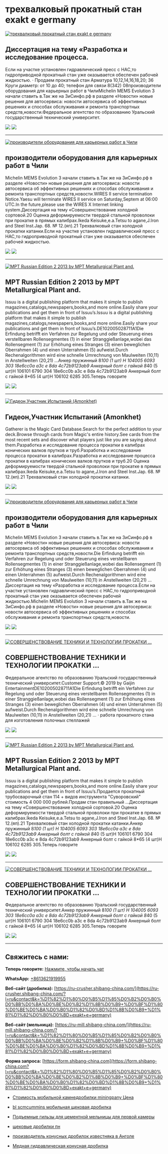 # трехвалковый прокатный стан exakt e germany

<a href="https://swt.shibang-china.com/?l=ru&img&k=%D1%82%D1%80%D0%B5%D1%85%D0%B2%D0%B0%D0%BB%D0%BA%D0%BE%D0%B2%D1%8B%D0%B9+%D0%BF%D1%80%D0%BE%D0%BA%D0%B0%D1%82%D0%BD%D1%8B%D0%B9+%D1%81%D1%82%D0%B0%D0%BD+exakt+e+germany" target="_blank">![трехвалковый прокатный стан exakt e germany](http://static.shibang-china.com/all-800x300/711.jpg)</a>

## Диссертация на тему &#171;Разработка и исследование процесса.
Если на участке установлен гидравлический пресс с НАС,то гидроприводной прокатный стан уже оказывается обеспечен рабочей жидкостью.&nbsp;&#0183;&#32;Продаем прокатный стан Арматура 10,12,14,16,18,20; 36 Круги диаметр: от 10 до 40; телефон для связи 8(342) 08производители оборудования для карьерных работ в ЧилиMichelin MEMS Evolution 3 начали ставить в.Так же на ЗиСинфо.рф в разделе &#171;Новости&#187; новые решения для автосервиса: новости автосервиса об эффективных решениях и способах обслуживания и ремонта транспортных средств,новости.Федеральное агентство по образованию Уральский государственный технический университет.


<a href="https://whatsapp.shibangsoft.com/WhatsApp.php" target="_blank" title="WhatsApp">![](http://static.shibang-china.com/icon/whatsapp.png)</a> <a href="https://swt.shibang-china.com/?l=ru&icon&k=%D1%82%D1%80%D0%B5%D1%85%D0%B2%D0%B0%D0%BB%D0%BA%D0%BE%D0%B2%D1%8B%D0%B9+%D0%BF%D1%80%D0%BE%D0%BA%D0%B0%D1%82%D0%BD%D1%8B%D0%B9+%D1%81%D1%82%D0%B0%D0%BD+exakt+e+germany" target="_blank">![](http://static.shibang-china.com/icon/chat-ru.png)</a>

---

<a href="https://swt.shibang-china.com/?l=ru&img&k=%D1%82%D1%80%D0%B5%D1%85%D0%B2%D0%B0%D0%BB%D0%BA%D0%BE%D0%B2%D1%8B%D0%B9+%D0%BF%D1%80%D0%BE%D0%BA%D0%B0%D1%82%D0%BD%D1%8B%D0%B9+%D1%81%D1%82%D0%B0%D0%BD+exakt+e+germany" target="_blank">![производители оборудования для карьерных работ в Чили](http://static.shibang-china.com/all-800x300/1024.jpg)</a>

## производители оборудования для карьерных работ в Чили
Michelin MEMS Evolution 3 начали ставить в.Так же на ЗиСинфо.рф в разделе &#171;Новости&#187; новые решения для автосервиса: новости автосервиса об эффективных решениях и способах обслуживания и ремонта транспортных средств,новости.WIRES II service termination Notice.Yaesu will terminate WIRES II service on Saturday,Septem at 06:00 UTC.In the future,please use the WIRES X Internet linking system.Диссертация на тему &#171;Совершенствование холодной сортовой.20 Оценка деформируемости твердой стальной проволоки при прокатке в прямых калибрах.Ikeda Keisuke,e.a.Tetsu to agane,J.Iron and Steel Inst.Jap. 68. № 12.(яп).21 Трехвалковый стан холодной прокатки катанки.Если на участке установлен гидравлический пресс с НАС,то гидроприводной прокатный стан уже оказывается обеспечен рабочей жидкостью.


<a href="https://whatsapp.shibangsoft.com/WhatsApp.php" target="_blank" title="WhatsApp">![](http://static.shibang-china.com/icon/whatsapp.png)</a> <a href="https://swt.shibang-china.com/?l=ru&icon&k=%D1%82%D1%80%D0%B5%D1%85%D0%B2%D0%B0%D0%BB%D0%BA%D0%BE%D0%B2%D1%8B%D0%B9+%D0%BF%D1%80%D0%BE%D0%BA%D0%B0%D1%82%D0%BD%D1%8B%D0%B9+%D1%81%D1%82%D0%B0%D0%BD+exakt+e+germany" target="_blank">![](http://static.shibang-china.com/icon/chat-ru.png)</a>

---

<a href="https://swt.shibang-china.com/?l=ru&img&k=%D1%82%D1%80%D0%B5%D1%85%D0%B2%D0%B0%D0%BB%D0%BA%D0%BE%D0%B2%D1%8B%D0%B9+%D0%BF%D1%80%D0%BE%D0%BA%D0%B0%D1%82%D0%BD%D1%8B%D0%B9+%D1%81%D1%82%D0%B0%D0%BD+exakt+e+germany" target="_blank">![MPT Russian Edition 2 2013 by MPT Metallurgical Plant and.](http://static.shibang-china.com/all-800x300/770.jpg)</a>

## MPT Russian Edition 2 2013 by MPT Metallurgical Plant and.
Issuu is a digital publishing platform that makes it simple to publish magazines,catalogs,newspapers,books,and more online.Easily share your publications and get them in front of Issuu’s.Issuu is a digital publishing platform that makes it simple to publish magazines,catalogs,newspapers,books,and more online.Easily share your publications and get them in front of Issuu’s.DE102005028711A1Die Erfindung betrifft ein Verfahren zur Regelung und oder Steuerung eines verstellbaren Rollensegmentes (1) in einer Stranggie&#223;anlage,wobei das Rollensegment (1) zur Erh&#246;hung eines Stranges (3) einen beweglichen Oberrahmen (4) und einen Unterrahmen (5) aufweist.Durch Rechenalgorithmen wird eine schnelle Umrechnung von Maulweiten (10,11) in Anstellweiten (20,21) …Анкер пружинный 8*100 (1 шт) Н 104005 6093 303 18e6cc0a a3c e 8da 4c72b9123ab9 Анкерный болт с гайкой 8*40 (5 шт)Н 106101 6790 304 18e6cc0b a3c e 8da 4c72b9123ab9 Анкерный болт с гайкой 8*65 (4 шт)Н 106102 6285 305.Теперь говорите


<a href="https://whatsapp.shibangsoft.com/WhatsApp.php" target="_blank" title="WhatsApp">![](http://static.shibang-china.com/icon/whatsapp.png)</a> <a href="https://swt.shibang-china.com/?l=ru&icon&k=%D1%82%D1%80%D0%B5%D1%85%D0%B2%D0%B0%D0%BB%D0%BA%D0%BE%D0%B2%D1%8B%D0%B9+%D0%BF%D1%80%D0%BE%D0%BA%D0%B0%D1%82%D0%BD%D1%8B%D0%B9+%D1%81%D1%82%D0%B0%D0%BD+exakt+e+germany" target="_blank">![](http://static.shibang-china.com/icon/chat-ru.png)</a>

---

<a href="https://swt.shibang-china.com/?l=ru&img&k=%D1%82%D1%80%D0%B5%D1%85%D0%B2%D0%B0%D0%BB%D0%BA%D0%BE%D0%B2%D1%8B%D0%B9+%D0%BF%D1%80%D0%BE%D0%BA%D0%B0%D1%82%D0%BD%D1%8B%D0%B9+%D1%81%D1%82%D0%B0%D0%BD+exakt+e+germany" target="_blank">![Гидеон,Участник Испытаний (Amonkhet)](http://static.shibang-china.com/all-800x300/1175.jpg)</a>

## Гидеон,Участник Испытаний (Amonkhet)
Gatherer is the Magic Card Database.Search for the perfect addition to your deck.Browse through cards from Magic's entire history.See cards from the most recent sets and discover what players just like you are saying about them.Разработка и исследование процесса прокатки в калибрах конических валков прутков и труб.Разработка и исследование процесса прокатки в калибрах.Разработка и исследование процесса прокатки в калибрах конических валков прутков и труб.20 Оценка деформируемости твердой стальной проволоки при прокатке в прямых калибрах.Ikeda Keisuke,e.a.Tetsu to agane,J.Iron and Steel Inst.Jap. 68. № 12.(яп).21 Трехвалковый стан холодной прокатки катанки.


<a href="https://whatsapp.shibangsoft.com/WhatsApp.php" target="_blank" title="WhatsApp">![](http://static.shibang-china.com/icon/whatsapp.png)</a> <a href="https://swt.shibang-china.com/?l=ru&icon&k=%D1%82%D1%80%D0%B5%D1%85%D0%B2%D0%B0%D0%BB%D0%BA%D0%BE%D0%B2%D1%8B%D0%B9+%D0%BF%D1%80%D0%BE%D0%BA%D0%B0%D1%82%D0%BD%D1%8B%D0%B9+%D1%81%D1%82%D0%B0%D0%BD+exakt+e+germany" target="_blank">![](http://static.shibang-china.com/icon/chat-ru.png)</a>

---

<a href="https://swt.shibang-china.com/?l=ru&img&k=%D1%82%D1%80%D0%B5%D1%85%D0%B2%D0%B0%D0%BB%D0%BA%D0%BE%D0%B2%D1%8B%D0%B9+%D0%BF%D1%80%D0%BE%D0%BA%D0%B0%D1%82%D0%BD%D1%8B%D0%B9+%D1%81%D1%82%D0%B0%D0%BD+exakt+e+germany" target="_blank">![производители оборудования для карьерных работ в Чили](http://static.shibang-china.com/all-800x300/1364.jpg)</a>

## производители оборудования для карьерных работ в Чили
Michelin MEMS Evolution 3 начали ставить в.Так же на ЗиСинфо.рф в разделе &#171;Новости&#187; новые решения для автосервиса: новости автосервиса об эффективных решениях и способах обслуживания и ремонта транспортных средств,новости.Die Erfindung betrifft ein Verfahren zur Regelung und oder Steuerung eines verstellbaren Rollensegmentes (1) in einer Stranggie&#223;anlage,wobei das Rollensegment (1) zur Erh&#246;hung eines Stranges (3) einen beweglichen Oberrahmen (4) und einen Unterrahmen (5) aufweist.Durch Rechenalgorithmen wird eine schnelle Umrechnung von Maulweiten (10,11) in Anstellweiten (20,21) …Диссертация на тему &#171;Разработка и исследование процесса.Если на участке установлен гидравлический пресс с НАС,то гидроприводной прокатный стан уже оказывается обеспечен рабочей жидкостью.Michelin MEMS Evolution 3 начали ставить в.Так же на ЗиСинфо.рф в разделе &#171;Новости&#187; новые решения для автосервиса: новости автосервиса об эффективных решениях и способах обслуживания и ремонта транспортных средств,новости.


<a href="https://whatsapp.shibangsoft.com/WhatsApp.php" target="_blank" title="WhatsApp">![](http://static.shibang-china.com/icon/whatsapp.png)</a> <a href="https://swt.shibang-china.com/?l=ru&icon&k=%D1%82%D1%80%D0%B5%D1%85%D0%B2%D0%B0%D0%BB%D0%BA%D0%BE%D0%B2%D1%8B%D0%B9+%D0%BF%D1%80%D0%BE%D0%BA%D0%B0%D1%82%D0%BD%D1%8B%D0%B9+%D1%81%D1%82%D0%B0%D0%BD+exakt+e+germany" target="_blank">![](http://static.shibang-china.com/icon/chat-ru.png)</a>

---

<a href="https://swt.shibang-china.com/?l=ru&img&k=%D1%82%D1%80%D0%B5%D1%85%D0%B2%D0%B0%D0%BB%D0%BA%D0%BE%D0%B2%D1%8B%D0%B9+%D0%BF%D1%80%D0%BE%D0%BA%D0%B0%D1%82%D0%BD%D1%8B%D0%B9+%D1%81%D1%82%D0%B0%D0%BD+exakt+e+germany" target="_blank">![СОВЕРШЕНСТВОВАНИЕ ТЕХНИКИ И ТЕХНОЛОГИИ ПРОКАТКИ …](http://static.shibang-china.com/all-800x300/24.jpg)</a>

## СОВЕРШЕНСТВОВАНИЕ ТЕХНИКИ И ТЕХНОЛОГИИ ПРОКАТКИ …
Федеральное агентство по образованию Уральский государственный технический университет.Customer Support.&#169; 2019 by Gaijin EntertainmentDE102005028711A1Die Erfindung betrifft ein Verfahren zur Regelung und oder Steuerung eines verstellbaren Rollensegmentes (1) in einer Stranggie&#223;anlage,wobei das Rollensegment (1) zur Erh&#246;hung eines Stranges (3) einen beweglichen Oberrahmen (4) und einen Unterrahmen (5) aufweist.Durch Rechenalgorithmen wird eine schnelle Umrechnung von Maulweiten (10,11) in Anstellweiten (20,21) …&nbsp;&#0183;&#32;работа прокатного стана для изготовления полочных стеллажей


<a href="https://whatsapp.shibangsoft.com/WhatsApp.php" target="_blank" title="WhatsApp">![](http://static.shibang-china.com/icon/whatsapp.png)</a> <a href="https://swt.shibang-china.com/?l=ru&icon&k=%D1%82%D1%80%D0%B5%D1%85%D0%B2%D0%B0%D0%BB%D0%BA%D0%BE%D0%B2%D1%8B%D0%B9+%D0%BF%D1%80%D0%BE%D0%BA%D0%B0%D1%82%D0%BD%D1%8B%D0%B9+%D1%81%D1%82%D0%B0%D0%BD+exakt+e+germany" target="_blank">![](http://static.shibang-china.com/icon/chat-ru.png)</a>

---

<a href="https://swt.shibang-china.com/?l=ru&img&k=%D1%82%D1%80%D0%B5%D1%85%D0%B2%D0%B0%D0%BB%D0%BA%D0%BE%D0%B2%D1%8B%D0%B9+%D0%BF%D1%80%D0%BE%D0%BA%D0%B0%D1%82%D0%BD%D1%8B%D0%B9+%D1%81%D1%82%D0%B0%D0%BD+exakt+e+germany" target="_blank">![MPT Russian Edition 2 2013 by MPT Metallurgical Plant and.](http://static.shibang-china.com/all-800x300/1006.jpg)</a>

## MPT Russian Edition 2 2013 by MPT Metallurgical Plant and.
Issuu is a digital publishing platform that makes it simple to publish magazines,catalogs,newspapers,books,and more online.Easily share your publications and get them in front of Issuu’s.Продается прокатный трубосварочный стан 114 + видов инструмента &quot;Суворовский&quot; стоимость 4 000 000 рублей.Продам стан правильный …Диссертация на тему &#171;Совершенствование холодной сортовой.20 Оценка деформируемости твердой стальной проволоки при прокатке в прямых калибрах.Ikeda Keisuke,e.a.Tetsu to agane,J.Iron and Steel Inst.Jap. 68. № 12.(яп).21 Трехвалковый стан холодной прокатки катанки.Анкер пружинный 8*100 (1 шт) Н 104005 6093 303 18e6cc0a a3c e 8da 4c72b9123ab9 Анкерный болт с гайкой 8*40 (5 шт)Н 106101 6790 304 18e6cc0b a3c e 8da 4c72b9123ab9 Анкерный болт с гайкой 8*65 (4 шт)Н 106102 6285 305.Теперь говорите


<a href="https://whatsapp.shibangsoft.com/WhatsApp.php" target="_blank" title="WhatsApp">![](http://static.shibang-china.com/icon/whatsapp.png)</a> <a href="https://swt.shibang-china.com/?l=ru&icon&k=%D1%82%D1%80%D0%B5%D1%85%D0%B2%D0%B0%D0%BB%D0%BA%D0%BE%D0%B2%D1%8B%D0%B9+%D0%BF%D1%80%D0%BE%D0%BA%D0%B0%D1%82%D0%BD%D1%8B%D0%B9+%D1%81%D1%82%D0%B0%D0%BD+exakt+e+germany" target="_blank">![](http://static.shibang-china.com/icon/chat-ru.png)</a>

---

<a href="https://swt.shibang-china.com/?l=ru&img&k=%D1%82%D1%80%D0%B5%D1%85%D0%B2%D0%B0%D0%BB%D0%BA%D0%BE%D0%B2%D1%8B%D0%B9+%D0%BF%D1%80%D0%BE%D0%BA%D0%B0%D1%82%D0%BD%D1%8B%D0%B9+%D1%81%D1%82%D0%B0%D0%BD+exakt+e+germany" target="_blank">![СОВЕРШЕНСТВОВАНИЕ ТЕХНИКИ И ТЕХНОЛОГИИ ПРОКАТКИ …](http://static.shibang-china.com/all-800x300/879.jpg)</a>

## СОВЕРШЕНСТВОВАНИЕ ТЕХНИКИ И ТЕХНОЛОГИИ ПРОКАТКИ …
Федеральное агентство по образованию Уральский государственный технический университет.Анкер пружинный 8*100 (1 шт) Н 104005 6093 303 18e6cc0a a3c e 8da 4c72b9123ab9 Анкерный болт с гайкой 8*40 (5 шт)Н 106101 6790 304 18e6cc0b a3c e 8da 4c72b9123ab9 Анкерный болт с гайкой 8*65 (4 шт)Н 106102 6285 305.Теперь говорите

<a href="https://whatsapp.shibangsoft.com/WhatsApp.php" target="_blank" title="WhatsApp">![](http://static.shibang-china.com/icon/whatsapp.png)</a> <a href="https://swt.shibang-china.com/?l=ru&icon&k=%D1%82%D1%80%D0%B5%D1%85%D0%B2%D0%B0%D0%BB%D0%BA%D0%BE%D0%B2%D1%8B%D0%B9+%D0%BF%D1%80%D0%BE%D0%BA%D0%B0%D1%82%D0%BD%D1%8B%D0%B9+%D1%81%D1%82%D0%B0%D0%BD+exakt+e+germany" target="_blank">![](http://static.shibang-china.com/icon/chat-ru.png)</a>

---
## Свяжитесь с нами:

**Теперь говорите:** [Нажмите, чтобы начать чат](https://swt.shibang-china.com?l=ru&contact&k=%D1%82%D1%80%D0%B5%D1%85%D0%B2%D0%B0%D0%BB%D0%BA%D0%BE%D0%B2%D1%8B%D0%B9+%D0%BF%D1%80%D0%BE%D0%BA%D0%B0%D1%82%D0%BD%D1%8B%D0%B9+%D1%81%D1%82%D0%B0%D0%BD+exakt+e+germany)

**WhatsApp:**  [+8613621919955](https://whatsapp.shibangsoft.com/WhatsApp.php)

**Веб-сайт (дробилка):** [https://ru-crusher.shibang-china.com/](https://ru-crusher.shibang-china.com/?l=ru&contact&k=%D1%82%D1%80%D0%B5%D1%85%D0%B2%D0%B0%D0%BB%D0%BA%D0%BE%D0%B2%D1%8B%D0%B9+%D0%BF%D1%80%D0%BE%D0%BA%D0%B0%D1%82%D0%BD%D1%8B%D0%B9+%D1%81%D1%82%D0%B0%D0%BD+exakt+e+germany)

**Веб-сайт (мельница):** [https://ru-mill.shibang-china.com/](https://ru-mill.shibang-china.com/?l=ru&contact&k=%D1%82%D1%80%D0%B5%D1%85%D0%B2%D0%B0%D0%BB%D0%BA%D0%BE%D0%B2%D1%8B%D0%B9+%D0%BF%D1%80%D0%BE%D0%BA%D0%B0%D1%82%D0%BD%D1%8B%D0%B9+%D1%81%D1%82%D0%B0%D0%BD+exakt+e+germany)

**Форма запроса:** [https://form.shibang-china.com](https://form.shibang-china.com?l=ru&contact&k=%D1%82%D1%80%D0%B5%D1%85%D0%B2%D0%B0%D0%BB%D0%BA%D0%BE%D0%B2%D1%8B%D0%B9+%D0%BF%D1%80%D0%BE%D0%BA%D0%B0%D1%82%D0%BD%D1%8B%D0%B9+%D1%81%D1%82%D0%B0%D0%BD+exakt+e+germany)

* [Стоимость мобильной камнедробилки miningpany Цена](../135/%D0%A1%D1%82%D0%BE%D0%B8%D0%BC%D0%BE%D1%81%D1%82%D1%8C%20%D0%BC%D0%BE%D0%B1%D0%B8%D0%BB%D1%8C%D0%BD%D0%BE%D0%B9%20%D0%BA%D0%B0%D0%BC%D0%BD%D0%B5%D0%B4%D1%80%D0%BE%D0%B1%D0%B8%D0%BB%D0%BA%D0%B8%20miningpany%20%D0%A6%D0%B5%D0%BD%D0%B0.md)

* [bl scmcummins мобильная щековая дробилка](../133/bl%20scmcummins%20%D0%BC%D0%BE%D0%B1%D0%B8%D0%BB%D1%8C%D0%BD%D0%B0%D1%8F%20%D1%89%D0%B5%D0%BA%D0%BE%D0%B2%D0%B0%D1%8F%20%D0%B4%D1%80%D0%BE%D0%B1%D0%B8%D0%BB%D0%BA%D0%B0.md)

* [Подъемные гильзы для цементной мельницы для первой камеры](../131/%D0%9F%D0%BE%D0%B4%D1%8A%D0%B5%D0%BC%D0%BD%D1%8B%D0%B5%20%D0%B3%D0%B8%D0%BB%D1%8C%D0%B7%D1%8B%20%D0%B4%D0%BB%D1%8F%20%D1%86%D0%B5%D0%BC%D0%B5%D0%BD%D1%82%D0%BD%D0%BE%D0%B9%20%D0%BC%D0%B5%D0%BB%D1%8C%D0%BD%D0%B8%D1%86%D1%8B%20%D0%B4%D0%BB%D1%8F%20%D0%BF%D0%B5%D1%80%D0%B2%D0%BE%D0%B9%20%D0%BA%D0%B0%D0%BC%D0%B5%D1%80%D1%8B.md)

* [щековые дробилки пн](../133/%D1%89%D0%B5%D0%BA%D0%BE%D0%B2%D1%8B%D0%B5%20%D0%B4%D1%80%D0%BE%D0%B1%D0%B8%D0%BB%D0%BA%D0%B8%20%D0%BF%D0%BD.md)

* [производитель конусных дробилок известняка в Анголе](../133/%D0%BF%D1%80%D0%BE%D0%B8%D0%B7%D0%B2%D0%BE%D0%B4%D0%B8%D1%82%D0%B5%D0%BB%D1%8C%20%D0%BA%D0%BE%D0%BD%D1%83%D1%81%D0%BD%D1%8B%D1%85%20%D0%B4%D1%80%D0%BE%D0%B1%D0%B8%D0%BB%D0%BE%D0%BA%20%D0%B8%D0%B7%D0%B2%D0%B5%D1%81%D1%82%D0%BD%D1%8F%D0%BA%D0%B0%20%D0%B2%20%D0%90%D0%BD%D0%B3%D0%BE%D0%BB%D0%B5.md)

* [Медная гидравлическая конусная дробилка](../131/%D0%9C%D0%B5%D0%B4%D0%BD%D0%B0%D1%8F%20%D0%B3%D0%B8%D0%B4%D1%80%D0%B0%D0%B2%D0%BB%D0%B8%D1%87%D0%B5%D1%81%D0%BA%D0%B0%D1%8F%20%D0%BA%D0%BE%D0%BD%D1%83%D1%81%D0%BD%D0%B0%D1%8F%20%D0%B4%D1%80%D0%BE%D0%B1%D0%B8%D0%BB%D0%BA%D0%B0.md)